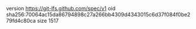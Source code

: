 version https://git-lfs.github.com/spec/v1
oid sha256:70064ac15da86794898c27a266bb4309d4343015c6d37f084f0be279fd4c80ca
size 1517
